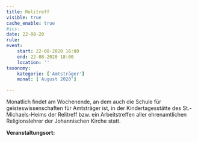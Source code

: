 ```yaml
---
title: Relitreff
visible: true
cache_enable: true
#ics: 
date: 22-08-20
rule: 
event:
	start: 22-08-2020 16:00
	end: 22-08-2020 18:00
	location: ''
taxonomy:
	kategorie: ['Amtsträger']
	monat: ['August 2020']

---
```

Monatlich findet am Wochenende, an dem auch die Schule für geisteswissenschaften für Amtsträger ist, in der Kindertagesstätte des St.-Michaels-Heims der Relitreff bzw. ein Arbeitstreffen aller ehrenamtlichen Religionslehrer der Johannischen Kirche statt.



**Veranstaltungsort:** 

